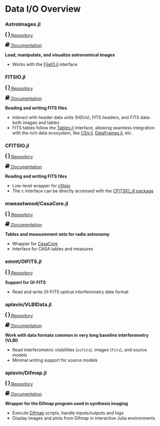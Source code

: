 # Data I/O Overview


### AstroImages.jl

[![curly braces](../assets/code.png) Repository](https://github.com/JuliaAstro/AstroImages.jl)

[![book icon](../assets/book.png) Documentation](https://juliaastro.github.io/AstroImages.jl/stable/)

**Load, manipulate, and visualize astronomical images**

- Works with the [FileIO.jl](https://github.com/JuliaIO/FileIO.jl) interface

### FITSIO.jl

[![curly braces](../assets/code.png) Repository](https://github.com/JuliaAstro/FITSIO.jl)

[![book icon](../assets/book.png) Documentation](https://juliaastro.github.io/FITSIO.jl/stable/)

**Reading and writing FITS files**

- Interact with header data units (HDUs), FITS headers, and FITS data: both images and tables
- FITS tables follow the [Tables.jl](https://github.com/JuliaData/Tables.jl) interface, allowing seamless integration with the rich data ecosystem, like [CSV.jl](https://github.com/JuliaData/CSV.jl), [DataFrames.jl](https://github.com/JuliaData/DataFrames.jl), etc.

### CFITSIO.jl

[![curly braces](../assets/code.png) Repository](https://github.com/JuliaAstro/CFITSIO.jl)

[![book icon](../assets/book.png) Documentation](https://juliaastro.github.io/CFITSIO.jl/stable/)

**Reading and writing FITS files**

- Low-level wrapper for [cfitsio](https://heasarc.gsfc.nasa.gov/fitsio/)
- The c interface can be directly accessed with the [CFITSIO_jll package](https://juliapackaging.github.io/BinaryBuilder.jl/dev/jll/)

### mweastwood/CasaCore.jl

[![curly braces](../assets/code.png) Repository](https://github.com/mweastwood/CasaCore.jl)

[![book icon](../assets/book.png) Documentation](http://mweastwood.info/CasaCore.jl/stable/)

**Tables and measurement sets for radio astronomy**

- Wrapper for [CasaCore](http://casacore.github.io/casacore/)
- Interface for CASA tables and measures

### emmt/OIFITS.jl

[![curly braces](../assets/code.png) Repository](https://github.com/emmt/OIFITS.jl)

**Support for OI-FITS**

- Read and write OI-FITS optical interferometry data format

### aplavin/VLBIData.jl

[![curly braces](../assets/code.png) Repository](https://github.com/JuliaAPlavin/VLBIData.jl)

[![book icon](../assets/book.png) Documentation](https://aplavin.github.io/VLBIData.jl/test/examples.html)

**Work with data formats common in very long baseline interferometry (VLBI)**

- Read interferometric visibilities (`uvfits`), images (`fits`), and source models
- Minimal writing support for source models

### aplavin/Difmap.jl

[![curly braces](../assets/code.png) Repository](https://github.com/JuliaAPlavin/Difmap.jl)

[![book icon](assets/book.png) Documentation](https://aplavin.github.io/Difmap.jl/test/examples.html)

**Wrapper for the Difmap program used in synthesis imaging**

- Execute [Difmap](http://www.ascl.net/1103.001) scripts, handle inputs/outputs and logs
- Display images and plots from Difmap in interactive Julia environments
